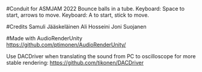 #Conduit for ASMJAM 2022
Bounce balls in a tube.
Keyboard: Space to start, arrows to move.
Keyboard: A to start, stick to move.

#Credits
Samuli Jääskeläinen
Ali Hosseini
Joni Suojanen

#Made with AudioRenderUnity
https://github.com/ptimonen/AudioRenderUnity/

Use DACDriver when translating the sound from PC to oscilloscope for more stable rendering: https://github.com/tikonen/DACDriver